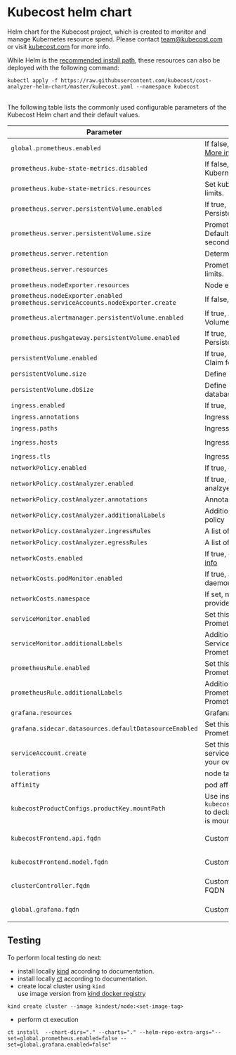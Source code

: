 # Kubecost helm chart
Helm chart for the Kubecost project, which is created to monitor and manage Kubernetes resource spend. Please contact team@kubecost.com or visit [kubecost.com](http://kubecost.com) for more info.

While Helm is the [recommended install path](http://kubecost.com/install), these resources can also be deployed with the following command:<a name="manifest"></a>

`kubectl apply -f https://raw.githubusercontent.com/kubecost/cost-analyzer-helm-chart/master/kubecost.yaml --namespace kubecost`

<a name="config-options"></a><br/>
The following table lists the commonly used configurable parameters of the Kubecost Helm chart and their default values.

Parameter | Description                                                                                                                                                  | Default
--------- |--------------------------------------------------------------------------------------------------------------------------------------------------------------| -------
`global.prometheus.enabled` | If false, use an existing Prometheus install. [More info](http://docs.kubecost.com/custom-prom).                                                             | `true`
`prometheus.kube-state-metrics.disabled` | If false, deploy [kube-state-metrics](https://github.com/kubernetes/kube-state-metrics) for Kubernetes metrics                                               | `false`
`prometheus.kube-state-metrics.resources` | Set kube-state-metrics resource requests and limits.                                                                                                         | `{}`
`prometheus.server.persistentVolume.enabled` | If true, Prometheus server will create a Persistent Volume Claim.                                                                                            | `true`
`prometheus.server.persistentVolume.size` | Prometheus server data Persistent Volume size. Default set to retain ~6000 samples per second for 15 days.                                                   | `32Gi`
`prometheus.server.retention` | Determines when to remove old data.                                                                                                                          | `15d`
`prometheus.server.resources` | Prometheus server resource requests and limits.                                                                                                              | `{}`
`prometheus.nodeExporter.resources` | Node exporter resource requests and limits.                                                                                                                  | `{}`
`prometheus.nodeExporter.enabled` `prometheus.serviceAccounts.nodeExporter.create` | If false, do not crate NodeExporter daemonset.                                                                                                               | `true`
`prometheus.alertmanager.persistentVolume.enabled` | If true, Alertmanager will create a Persistent Volume Claim.                                                                                                 | `true`
`prometheus.pushgateway.persistentVolume.enabled` | If true, Prometheus Pushgateway will create a Persistent Volume Claim.                                                                                       | `true`
`persistentVolume.enabled` | If true, Kubecost will create a Persistent Volume Claim for product config data.                                                                             | `true`
`persistentVolume.size` | Define PVC size for cost-analyzer                                                                                                                            | `32.0Gi`
`persistentVolume.dbSize` | Define PVC size for cost-analyzer's flat file database                                                                                                       | `32.0Gi`
`ingress.enabled` | If true, Ingress will be created                                                                                                                             | `false`
`ingress.annotations` | Ingress annotations                                                                                                                                          | `{}`
`ingress.paths` | Ingress paths                                                                                                                                                | `["/"]`
`ingress.hosts` | Ingress hostnames                                                                                                                                            | `[cost-analyzer.local]`
`ingress.tls` | Ingress TLS configuration (YAML)                                                                                                                             | `[]`
`networkPolicy.enabled` | If true, create a NetworkPolicy to deny egress                                                                                                               | `false`
`networkPolicy.costAnalyzer.enabled` | If true, create a newtork policy for cost-analzyer                                                                                                           | `false`
`networkPolicy.costAnalyzer.annotations` | Annotations to be added to the network policy                                                                                                                | `{}`
`networkPolicy.costAnalyzer.additionalLabels` | Additional labels to be added to the network policy                                                                                                          | `{}`
`networkPolicy.costAnalyzer.ingressRules` | A list of network policy ingress rules                                                                                                                       | `null`
`networkPolicy.costAnalyzer.egressRules` | A list of network policy egress rules                                                                                                                        | `null`
`networkCosts.enabled` | If true, collect network allocation metrics [More info](http://docs.kubecost.com/network-allocation)                                                         | `false`
`networkCosts.podMonitor.enabled` | If true, a [PodMonitor](https://github.com/coreos/prometheus-operator/blob/master/Documentation/api.md#podmonitor) for the network-cost daemonset is created | `false`
`networkCosts.namespace` | If set, network-cost pod and resources will be provided in a custom namespace                                                                                | `.Release.Namespace`
`serviceMonitor.enabled` | Set this to `true` to create ServiceMonitor for Prometheus operator                                                                                          | `false`
`serviceMonitor.additionalLabels` | Additional labels that can be used so ServiceMonitor will be discovered by Prometheus                                                                        | `{}`
`prometheusRule.enabled` | Set this to `true` to create PrometheusRule for Prometheus operator                                                                                          | `false`
`prometheusRule.additionalLabels` | Additional labels that can be used so PrometheusRule will be discovered by Prometheus                                                                        | `{}`
`grafana.resources` | Grafana resource requests and limits.                                                                                                                        | `{}`
`grafana.sidecar.datasources.defaultDatasourceEnabled` | Set this to `false` to disable creation of Prometheus datasource in Grafana                                                                                  | `true`
`serviceAccount.create` | Set this to `false` if you want to create the service account `kubecost-cost-analyzer` on your own                                                           | `true`
`tolerations` | node taints to tolerate                                                                                                                                      | `[]`
`affinity` | pod affinity                                                                                                                                                 | `{}`
`kubecostProductConfigs.productKey.mountPath` | Use instead of `kubecostProductConfigs.productKey.secretname` to declare the path at which the product key file is mounted (eg. by a secrets provisioner)    | `N/A`
`kubecostFrontend.api.fqdn` | Customize the upstream api FQDN                                                                                                                              | `computed in terms of the service name and namespace`
`kubecostFrontend.model.fqdn` | Customize the upstream model FQDN                                                                                                                            | `computed in terms of the service name and namespace`
`clusterController.fqdn` | Customize the upstream cluster controller FQDN                                                                                                               | `computed in terms of the service name and namespace`
`global.grafana.fqdn` | Customize the upstream grafana FQDN                                                                                                                          | `computed in terms of the release name and namespace`


## Testing
To perform local testing do next:
- install locally [kind](https://github.com/kubernetes-sigs/kind) according to documentation.
- install locally [ct](https://github.com/helm/chart-testing) according to documentation.
- create local cluster using `kind` \
use image version from [kind docker registry](https://hub.docker.com/r/kindest/node/tags?page=1)
```shell
kind create cluster --image kindest/node:<set-image-tag>
```
- perform ct execution
```shell
ct install  --chart-dirs="." --charts="." --helm-repo-extra-args="--set=global.prometheus.enabled=false --set=global.grafana.enabled=false"
```